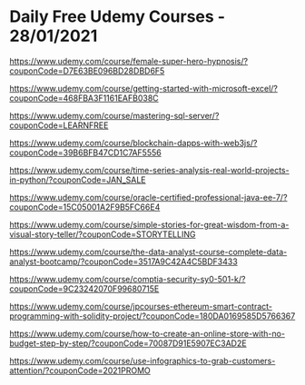 # Daily Free Udemy Courses - 28/01/2021

https://www.udemy.com/course/female-super-hero-hypnosis/?couponCode=D7E63BE096BD28DBD6F5
https://www.udemy.com/course/getting-started-with-microsoft-excel/?couponCode=468FBA3F1161EAFB038C
https://www.udemy.com/course/mastering-sql-server/?couponCode=LEARNFREE
https://www.udemy.com/course/blockchain-dapps-with-web3js/?couponCode=39B6BFB47CD1C7AF5556
https://www.udemy.com/course/time-series-analysis-real-world-projects-in-python/?couponCode=JAN_SALE
https://www.udemy.com/course/oracle-certified-professional-java-ee-7/?couponCode=15C05001A2F9B5FC66E4
https://www.udemy.com/course/simple-stories-for-great-wisdom-from-a-visual-story-teller/?couponCode=STORYTELLING
https://www.udemy.com/course/the-data-analyst-course-complete-data-analyst-bootcamp/?couponCode=3517A9C42A4C5BDF3433
https://www.udemy.com/course/comptia-security-sy0-501-k/?couponCode=9C23242070F99680715E
https://www.udemy.com/course/jpcourses-ethereum-smart-contract-programming-with-solidity-project/?couponCode=180DA0169585D5766367
https://www.udemy.com/course/how-to-create-an-online-store-with-no-budget-step-by-step/?couponCode=70087D91E5907EC3AD2E
https://www.udemy.com/course/use-infographics-to-grab-customers-attention/?couponCode=2021PROMO
